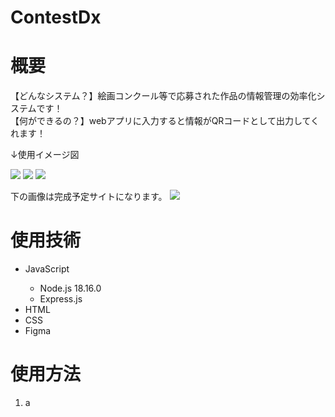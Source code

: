 # ContestDx
<h1>概要</h1>
<p>
  【どんなシステム？】絵画コンクール等で応募された作品の情報管理の効率化システムです！<br>
  【何ができるの？】webアプリに入力すると情報がQRコードとして出力してくれます！<br>
  
  ↓使用イメージ図
  
  <img src=https://user-images.githubusercontent.com/52229471/235057062-0ee4f7d8-fa26-4136-9ee0-808595351358.png>
  <img src=https://user-images.githubusercontent.com/52229471/235057071-3f3af6b9-5434-4a8f-a69c-5ed8fbe13ac2.png>
  <img src=https://user-images.githubusercontent.com/52229471/235057079-31c47791-b52a-4463-a534-7bafbed6a5e2.png>
  
</p>

<p>
下の画像は完成予定サイトになります。
  <img src=https://user-images.githubusercontent.com/52229471/235057032-dc02b598-47dc-4a83-a10b-a5bb55643531.png>
</p>

<h1>使用技術</h1>

<p>
  <ul>
    <li>JavaScript</li>
      <ul>
        <li>Node.js 18.16.0</li>
        <li>Express.js</li>
      </ul>
    <li>HTML</li>
    <li>CSS</li>
    <li>Figma</li>
  </ul>
</p>

<h1>使用方法</h1>
<p>
  <ol>
    <li>a</li>
  </ol>
</P>
